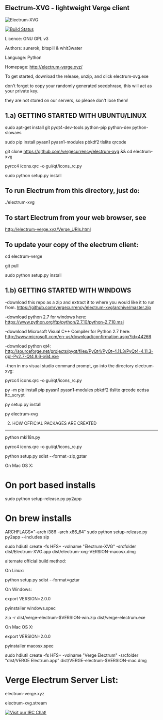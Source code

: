 Electrum-XVG - lightweight Verge client
------------------------------------------------
![Electrum-XVG](https://raw.githubusercontent.com/vergecurrency/electrum-xvg/master/electrumlogo.png)

[![Build Status](https://travis-ci.org/vergecurrency/electrum-xvg.svg?branch=master)](https://travis-ci.org/vergecurrency/electrum-xvg)

Licence: GNU GPL v3

Authors: sunerok, bitspill & whit3water

Language: Python

Homepage: http://electrum-verge.xyz/

To get started, download the release, unzip, and click electrum-xvg.exe

don't forget to copy your randomly generated seedphrase, this will act as your private key.

they are not stored on our servers, so please don't lose them!



1.a) GETTING STARTED WITH UBUNTU/LINUX
------------------
sudo apt-get install git pyqt4-dev-tools python-pip python-dev python-slowaes

sudo pip install pyasn1 pyasn1-modules pbkdf2 tlslite qrcode

git clone https://github.com/vergecurrency/electrum-xvg && cd electrum-xvg

pyrcc4 icons.qrc -o gui/qt/icons_rc.py

sudo python setup.py install

To run Electrum from this directory, just do:
---------------------------------------------
  ./electrum-xvg

To start Electrum from your web browser, see
--------------------------------------------
http://electrum-verge.xyz/Verge_URIs.html

To update your copy of the electrum client:
-------------------------------------------
cd electrum-verge

git pull

sudo python setup.py install

1.b) GETTING STARTED WITH WINDOWS
------------------

-download this repo as a zip and extract it to where you would like it to run from. 
https://github.com/vergecurrency/electrum-xvg/archive/master.zip

-download python 2.7 for windows here: https://www.python.org/ftp/python/2.7.10/python-2.7.10.msi

-download Microsoft Visual C++ Compiler for Python 2.7 here: http://www.microsoft.com/en-us/download/confirmation.aspx?id=44266

-download python qt4: http://sourceforge.net/projects/pyqt/files/PyQt4/PyQt-4.11.3/PyQt4-4.11.3-gpl-Py2.7-Qt4.8.6-x64.exe

-then in ms visual studio command prompt, go into the directory electrum-xvg:

pyrcc4 icons.qrc -o gui/qt/icons_rc.py

py -m pip install pip pyasn1 pyasn1-modules pbkdf2 tlslite qrcode ecdsa ltc_scrypt

py setup.py install

py electrum-xvg



2. HOW OFFICIAL PACKAGES ARE CREATED
------------------------------------

python mki18n.py

pyrcc4 icons.qrc -o gui/qt/icons_rc.py

python setup.py sdist --format=zip,gztar

On Mac OS X:

  # On port based installs
  
  sudo python setup-release.py py2app

  # On brew installs
  
  ARCHFLAGS="-arch i386 -arch x86_64" sudo python setup-release.py py2app --includes sip

  sudo hdiutil create -fs HFS+ -volname "Electrum-XVG" -srcfolder dist/Electrum-XVG.app dist/electrum-xvg-VERSION-macosx.dmg
  
  alternate official build method:
  
On Linux:

python setup.py sdist --format=gztar
  
On Windows:

export VERSION=2.0.0

pyinstaller windows.spec

zip -r dist/verge-electrum-$VERSION-win.zip dist/verge-electrum.exe

On Mac OS X:

export VERSION=2.0.0

pyinstaller macosx.spec

sudo hdiutil create -fs HFS+ -volname "Verge Electrum" -srcfolder "dist/VERGE Electrum.app" dist/VERGE-electrum-$VERSION-mac.dmg

Verge Electrum Server List:
===========================
electrum-verge.xyz

electrum-xvg.stream

[![Visit our IRC Chat!](https://kiwiirc.com/buttons/irc.freenode.net/VERGE.png)](https://kiwiirc.com/client/irc.freenode.net/?nick=xvg|?&theme=cli#VERGE)
